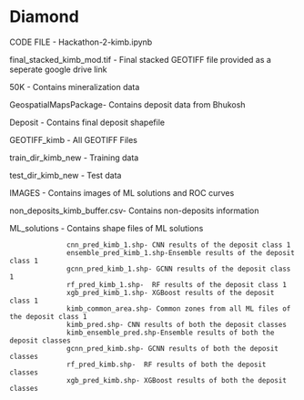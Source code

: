 # Diamond

   CODE FILE - Hackathon-2-kimb.ipynb
   
   final_stacked_kimb_mod.tif - Final stacked GEOTIFF file provided as a seperate google drive link
   
   50K - Contains mineralization data
   
   GeospatialMapsPackage- Contains deposit data from Bhukosh
   
   Deposit - Contains final deposit shapefile
   
   GEOTIFF_kimb - All GEOTIFF Files
   
   train_dir_kimb_new - Training data
   
   test_dir_kimb_new - Test data
   
   IMAGES - Contains images of ML solutions and ROC curves
   
   non_deposits_kimb_buffer.csv- Contains non-deposits information
   
   ML_solutions - Contains shape files of ML solutions
   
                  cnn_pred_kimb_1.shp- CNN results of the deposit class 1
                  ensemble_pred_kimb_1.shp-Ensemble results of the deposit class 1
                  gcnn_pred_kimb_1.shp- GCNN results of the deposit class 1
                  rf_pred_kimb_1.shp-  RF results of the deposit class 1
                  xgb_pred_kimb_1.shp- XGBoost results of the deposit class 1
                  kimb_common_area.shp- Common zones from all ML files of the deposit class 1
                  kimb_pred.shp- CNN results of both the deposit classes
                  kimb_ensemble_pred.shp-Ensemble results of both the deposit classes
                  gcnn_pred_kimb.shp- GCNN results of both the deposit classes
                  rf_pred_kimb.shp-  RF results of both the deposit classes
                  xgb_pred_kimb.shp- XGBoost results of both the deposit classes
